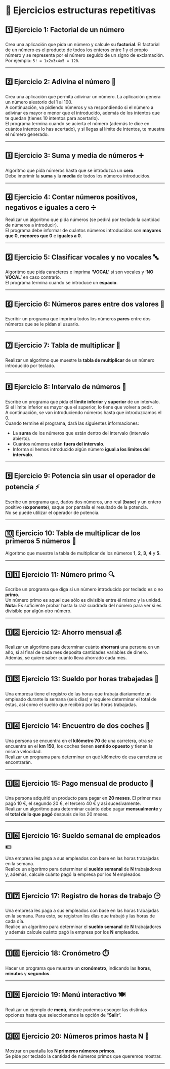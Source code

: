 

# 📝 **Ejercicios estructuras repetitivas**

## **1️⃣ Ejercicio 1**: Factorial de un número
Crea una aplicación que pida un número y calcule su **factorial**. El factorial de un número es el producto de todos los enteros entre 1 y el propio número y se representa por el número seguido de un signo de exclamación.  
Por ejemplo: `5! = 1x2x3x4x5 = 120`.

---

## **2️⃣ Ejercicio 2**: Adivina el número 🎯
Crea una aplicación que permita adivinar un número. La aplicación genera un número aleatorio del 1 al 100.  
A continuación, va pidiendo números y va respondiendo si el número a adivinar es mayor o menor que el introducido, además de los intentos que te quedan (tienes 10 intentos para acertarlo).  
El programa termina cuando se acierta el número (además te dice en cuántos intentos lo has acertado), y si llegas al límite de intentos, te muestra el número generado.

---

## **3️⃣ Ejercicio 3**: Suma y media de números ➕
Algoritmo que pida números hasta que se introduzca un **cero**.  
Debe imprimir la **suma** y la **media** de todos los números introducidos.

---

## **4️⃣ Ejercicio 4**: Contar números positivos, negativos e iguales a cero ➗
Realizar un algoritmo que pida números (se pedirá por teclado la cantidad de números a introducir).  
El programa debe informar de cuántos números introducidos son **mayores que 0**, **menores que 0** e **iguales a 0**.

---

## **5️⃣ Ejercicio 5**: Clasificar vocales y no vocales 🔤
Algoritmo que pida caracteres e imprima **‘VOCAL’** si son vocales y **‘NO VOCAL’** en caso contrario.  
El programa termina cuando se introduce un **espacio**.

---

## **6️⃣ Ejercicio 6**: Números pares entre dos valores 🔢
Escribir un programa que imprima todos los números **pares** entre dos números que se le pidan al usuario.

---

## **7️⃣ Ejercicio 7**: Tabla de multiplicar 🧮
Realizar un algoritmo que muestre la **tabla de multiplicar** de un número introducido por teclado.

---

## **8️⃣ Ejercicio 8**: Intervalo de números 📏
Escribe un programa que pida el **límite inferior** y **superior** de un intervalo.  
Si el límite inferior es mayor que el superior, lo tiene que volver a pedir.  
A continuación, se van introduciendo números hasta que introduzcamos el 0.  
Cuando termine el programa, dará las siguientes informaciones:

- La **suma** de los números que están dentro del intervalo (intervalo abierto).
- Cuántos números están **fuera del intervalo**.
- Informa si hemos introducido algún número **igual a los límites del intervalo**.

---

## **9️⃣ Ejercicio 9**: Potencia sin usar el operador de potencia ⚡
Escribe un programa que, dados dos números, uno real (**base**) y un entero positivo (**exponente**), saque por pantalla el resultado de la potencia.  
No se puede utilizar el operador de potencia.

---

## **🔟 Ejercicio 10**: Tabla de multiplicar de los primeros 5 números 🧮
Algoritmo que muestre la tabla de multiplicar de los números **1**, **2**, **3**, **4** y **5**.

---

## **1️⃣1️⃣ Ejercicio 11**: Número primo 🔍
Escribe un programa que diga si un número introducido por teclado es o no **primo**.  
Un número primo es aquel que sólo es divisible entre él mismo y la unidad.  
**Nota**: Es suficiente probar hasta la raíz cuadrada del número para ver si es divisible por algún otro número.

---

## **1️⃣2️⃣ Ejercicio 12**: Ahorro mensual 💰
Realizar un algoritmo para determinar cuánto **ahorrará** una persona en un año, si al final de cada mes deposita cantidades variables de dinero. Además, se quiere saber cuánto lleva ahorrado cada mes.

---

## **1️⃣3️⃣ Ejercicio 13**: Sueldo por horas trabajadas 💼
Una empresa tiene el registro de las horas que trabaja diariamente un empleado durante la semana (seis días) y requiere determinar el total de éstas, así como el sueldo que recibirá por las horas trabajadas.

---

## **1️⃣4️⃣ Ejercicio 14**: Encuentro de dos coches 🚗
Una persona se encuentra en el **kilómetro 70** de una carretera, otra se encuentra en el **km 150**, los coches tienen **sentido opuesto** y tienen la misma velocidad.  
Realizar un programa para determinar en qué kilómetro de esa carretera se encontrarán.

---

## **1️⃣5️⃣ Ejercicio 15**: Pago mensual de producto 🛒
Una persona adquirió un producto para pagar en **20 meses**. El primer mes pagó 10 €, el segundo 20 €, el tercero 40 € y así sucesivamente.  
Realizar un algoritmo para determinar cuánto debe pagar **mensualmente** y el **total de lo que pagó** después de los 20 meses.

---

## **1️⃣6️⃣ Ejercicio 16**: Sueldo semanal de empleados 💵
Una empresa les paga a sus empleados con base en las horas trabajadas en la semana.  
Realice un algoritmo para determinar el **sueldo semanal** de **N** trabajadores y, además, calcule cuánto pagó la empresa por los **N** empleados.

---

## **1️⃣7️⃣ Ejercicio 17**: Registro de horas de trabajo 🕒
Una empresa les paga a sus empleados con base en las horas trabajadas en la semana. Para esto, se registran los días que trabajó y las horas de cada día.  
Realice un algoritmo para determinar el **sueldo semanal** de **N** trabajadores y además calcule cuánto pagó la empresa por los **N** empleados.

---

## **1️⃣8️⃣ Ejercicio 18**: Cronómetro ⏱️
Hacer un programa que muestre un **cronómetro**, indicando las **horas**, **minutos** y **segundos**.

---

## **1️⃣9️⃣ Ejercicio 19**: Menú interactivo 🍽️
Realizar un ejemplo de **menú**, donde podemos escoger las distintas opciones hasta que seleccionamos la opción de “**Salir**”.

---

## **2️⃣0️⃣ Ejercicio 20**: Números primos hasta N 🔢
Mostrar en pantalla los **N primeros números primos**.  
Se pide por teclado la cantidad de números primos que queremos mostrar.

---


